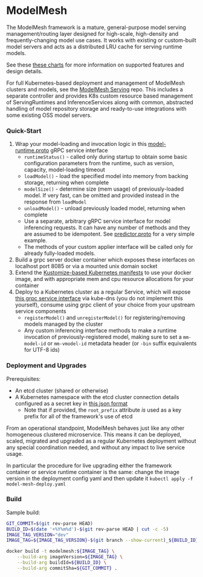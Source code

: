 # ModelMesh

The ModelMesh framework is a mature, general-purpose model serving management/routing layer designed for high-scale, high-density and frequently-changing model use cases. It works with existing or custom-built model servers and acts as a distributed LRU cache for serving runtime models.

See these [these charts](https://github.com/kserve/modelmesh/files/8854091/modelmesh-jun2022.pdf) for more information on supported features and design details.

For full Kubernetes-based deployment and management of ModelMesh clusters and models, see the [ModelMesh Serving](https://github.com/kserve/modelmesh-serving) repo. This includes a separate controller and provides K8s custom resource based management of ServingRuntimes and InferenceServices along with common, abstracted handling of model repository storage and ready-to-use integrations with some existing OSS model servers.

### Quick-Start

1. Wrap your model-loading and invocation logic in this [model-runtime.proto](./src/main/proto/current/model-runtime.proto) gRPC service interface
    - `runtimeStatus()` - called only during startup to obtain some basic configuration parameters from the runtime, such as version, capacity, model-loading timeout
    - `loadModel()` - load the specified model into memory from backing storage, returning when complete
    - `modelSize()` - determine size (mem usage) of previously-loaded model. If very fast, can be omitted and provided instead in the response from `loadModel`
    - `unloadModel()` - unload previously loaded model, returning when complete
    - Use a separate, arbitrary gRPC service interface for model inferencing requests. It can have any number of methods and they are assumed to be idempotent. See [predictor.proto](src/test/proto/predictor.proto) for a very simple example.
    - The methods of your custom applier interface will be called only for already fully-loaded models.
2. Build a grpc server docker container which exposes these interfaces on localhost port 8085 or via a mounted unix domain socket
3. Extend the [Kustomize-based Kubernetes manifests](config) to use your docker image, and with appropriate mem and cpu resource allocations for your container
4. Deploy to a Kubernetes cluster as a regular Service, which will expose [this grpc service interface](./src/main/proto/current/model-mesh.proto) via kube-dns (you do not implement this yourself), consume using grpc client of your choice from your upstream service components
    - `registerModel()` and `unregisterModel()` for registering/removing models managed by the cluster
    - Any custom inferencing interface methods to make a runtime invocation of previously-registered model, making sure to set a `mm-model-id` or `mm-vmodel-id` metadata header (or `-bin` suffix equivalents for UTF-8 ids)

### Deployment and Upgrades

Prerequisites:

-   An etcd cluster (shared or otherwise)
-   A Kubernetes namespace with the etcd cluster connection details configured as a secret key in [this json format](https://github.com/IBM/etcd-java/blob/master/etcd-json-schema.md)
    -   Note that if provided, the `root_prefix` attribute _is_ used as a key prefix for all of the framework's use of etcd

From an operational standpoint, ModelMesh behaves just like any other homogeneous clustered microservice. This means it can be deployed, scaled, migrated and upgraded as a regular Kubernetes deployment without any special coordination needed, and without any impact to live service usage.

In particular the procedure for live upgrading either the framework container or service runtime container is the same: change the image version in the deployment config yaml and then update it `kubectl apply -f model-mesh-deploy.yaml`

### Build

Sample build:

```bash
GIT_COMMIT=$(git rev-parse HEAD)
BUILD_ID=$(date '+%Y%m%d')-$(git rev-parse HEAD | cut -c -5)
IMAGE_TAG_VERSION="dev"
IMAGE_TAG=${IMAGE_TAG_VERSION}-$(git branch --show-current)_${BUILD_ID}

docker build -t modelmesh:${IMAGE_TAG} \
    --build-arg imageVersion=${IMAGE_TAG} \
    --build-arg buildId=${BUILD_ID} \
    --build-arg commitSha=${GIT_COMMIT} .
```
